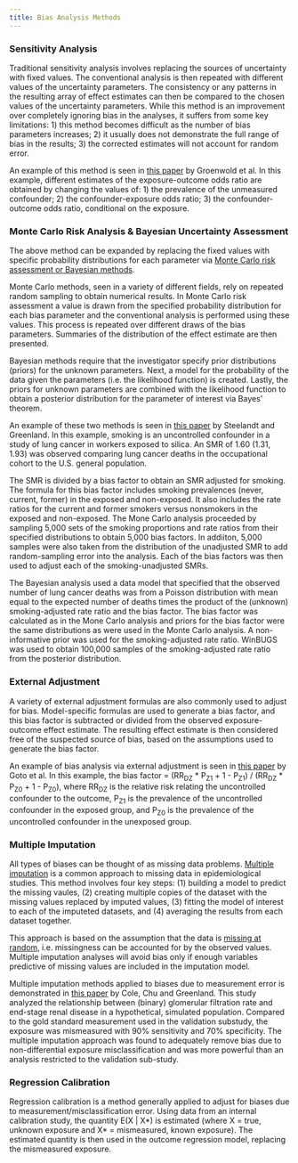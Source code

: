 ```yaml
---
title: Bias Analysis Methods
---
```


### Sensitivity Analysis

Traditional sensitivity analysis involves replacing the sources of uncertainty with fixed values.  The conventional analysis is then repeated with different values of the uncertainty parameters.  The consistency or any patterns in the resulting array of effect estimates can then be compared to the chosen values of the uncertainty parameters.  While this method is an improvement over completely ignoring bias in the analyses, it suffers from some key limitations: 1) this method becomes difficult as the number of bias parameters increases; 2) it usually does not demonstrate the full range of bias in the results; 3) the corrected estimates will not account for random error. 

An example of this method is seen in [this paper](https://academic.oup.com/ije/article/39/1/107/714781) by Groenwold et al.  In this example, different estimates of the exposure-outcome odds ratio are obtained by changing the values of: 1) the prevalence of the unmeasured confounder; 2) the confounder-exposure odds ratio; 3) the confounder-outcome odds ratio, conditional on the exposure.

### Monte Carlo Risk Analysis & Bayesian Uncertainty Assessment

The above method can be expanded by replacing the fixed values with specific probability distributions for each parameter via [Monte Carlo risk assessment or Bayesian methods](http://onlinelibrary.wiley.com/doi/10.1111/0272-4332.214136/abstract).

Monte Carlo methods, seen in a variety of different fields, rely on repeated random sampling to obtain numerical results.  In Monte Carlo risk assessment a value is drawn from the specified probability distribution for each bias parameter and the conventional analysis is performed using these values.  This process is repeated over different draws of the bias parameters.  Summaries of the distribution of the effect estimate are then presented.

Bayesian methods require that the investigator specify prior distributions (priors) for the unknown parameters.  Next, a model for the probability of the data given the parameters (i.e. the likelihood function) is created.  Lastly, the priors for unknown parameters are combined with the likelihood function to obtain a posterior distribution for the parameter of interest via Bayes' theorem.

An example of these two methods is seen in [this paper](https://www.ncbi.nlm.nih.gov/pubmed/15286024) by Steelandt and Greenland.  In this example, smoking is an uncontrolled confounder in a study of lung cancer in workers exposed to silica.  An SMR of 1.60 (1.31, 1.93) was observed comparing lung cancer deaths in the occupational cohort to the U.S. general population.

The SMR is divided by a bias factor to obtain an SMR adjusted for smoking.  The formula for this bias factor includes smoking prevalences (never, current, former) in the exposed and non-exposed.  It also includes the rate ratios for the current and former smokers versus nonsmokers in the exposed and non-exposed.  The Mone Carlo analysis proceeded by sampling 5,000 sets of the smoking proportions and rate ratios from their specified distributions to obtain 5,000 bias factors.  In addiiton, 5,000 samples were also taken from the distribution of the unadjusted SMR to add random-sampling error into the analysis.  Each of the bias factors was then used to adjust each of the smoking-unadjusted SMRs.

The Bayesian analysis used a data model that specified that the observed number of lung cancer deaths was from a Poisson distribution with mean equal to the expected number of deaths times the product of the (unknown) smoking-adjusted rate ratio and the bias factor.  The bias factor was calculated as in the Mone Carlo analysis and priors for the bias factor were the same distributions as were used in the Monte Carlo analysis. A non-informative prior was used for the smoking-adjusted rate ratio.  WinBUGS was used to obtain 100,000 samples of the smoking-adjusted rate ratio from the posterior distribution.

### External Adjustment

A variety of external adjustment formulas are also commonly used to adjust for bias.  Model-specific formulas are used to generate a bias factor, and this bias factor is subtracted or divided from the observed exposure-outcome effect estimate.  The resulting effect estimate is then considered free of the suspected source of bias, based on the assumptions used to generate the bias factor.

An example of bias analysis via external adjustment is seen in [this paper](http://www.bmj.com/content/347/bmj.f4533) by Goto et al.  In this example, the bias factor = (RR<sub>DZ</sub> * P<sub>Z1</sub> + 1 - P<sub>Z1</sub>) / (RR<sub>DZ</sub> * P<sub>Z0</sub> + 1 - P<sub>Z0</sub>), where RR<sub>DZ</sub> is the relative risk relating the uncontrolled confounder to the outcome, P<sub>Z1</sub> is the prevalence of the uncontrolled confounder in the exposed group, and P<sub>Z0</sub> is the prevalence of the uncontrolled confounder in the unexposed group.
 
### Multiple Imputation

All types of biases can be thought of as missing data problems.  [Multiple imputation](http://www.bmj.com/content/338/bmj.b2393) is a common approach to missing data in epidemiological studies.  This method involves four key steps:  (1) building a model to predict the missing vaules, (2) creating multiple copies of the dataset with the missing values replaced by imputed values, (3) fitting the model of interest to each of the imputeted datasets, and (4) averaging the results from each dataset together. 

This approach is based on the assumption that the data is [missing at random](https://en.wikipedia.org/wiki/Missing_data#Missing_at_random), i.e. missingness can be accounted for by the observed values.  Multiple imputation analyses will avoid bias only if enough variables predictive of missing values are included in the imputation model.

Multiple imputation methods applied to biases due to measurement error is demonstrated in [this paper](https://academic.oup.com/ije/article/35/4/1074/686404) by Cole, Chu and Greenland.  This study analyzed the relationship between (binary) glomerular filtration rate and end-stage renal disease in a hypothetical, simulated population.  Compared to the gold standard measurement used in the validation substudy, the exposure was mismeasured with 90% sensitivity and 70% specificity. The multiple imputation approach was found to adequately remove bias due to non-differential exposure misclassification and was more powerful than an analysis restricted to the validation sub-study.

### Regression Calibration

Regression calibration is a method generally applied to adjust for biases due to measurement/misclassification error.  Using data from an internal calibration study, the quantity E(X \| X\*) is estimated (where X = true, unknown exposure and X\* = mismeasured, known exposure).  The estimated quantity is then used in the outcome regression model, replacing the mismeasured exposure.
